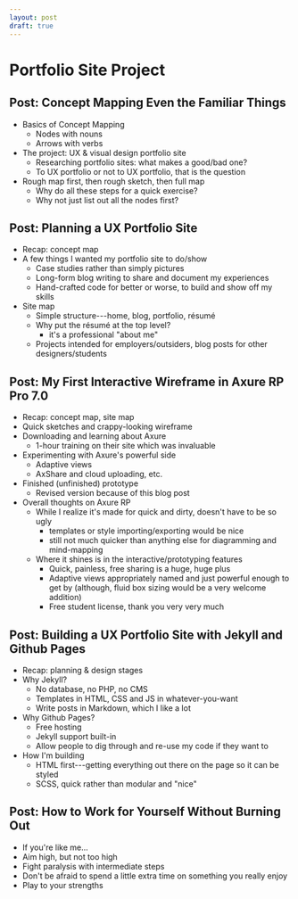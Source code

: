 ```yaml
---
layout: post
draft: true
---
```


# Portfolio Site Project

## Post: Concept Mapping Even the Familiar Things

- Basics of Concept Mapping
  - Nodes with nouns
  - Arrows with verbs
- The project: UX & visual design portfolio site
  - Researching portfolio sites: what makes a good/bad one?
  - To UX portfolio or not to UX portfolio, that is the question
- Rough map first, then rough sketch, then full map
  - Why do all these steps for a quick exercise?
  - Why not just list out all the nodes first?

## Post: Planning a UX Portfolio Site

- Recap: concept map
- A few things I wanted my portfolio site to do/show
  - Case studies rather than simply pictures
  - Long-form blog writing to share and document my experiences
  - Hand-crafted code for better or worse, to build and show off my skills
- Site map
  - Simple structure---home, blog, portfolio, résumé
  - Why put the résumé at the top level?
    - it's a professional "about me"
  - Projects intended for employers/outsiders, blog posts for other designers/students

## Post: My First Interactive Wireframe in Axure RP Pro 7.0

- Recap: concept map, site map
- Quick sketches and crappy-looking wireframe
- Downloading and learning about Axure
  - 1-hour training on their site which was invaluable
- Experimenting with Axure's powerful side
  - Adaptive views
  - AxShare and cloud uploading, etc.
- Finished (unfinished) prototype
  - Revised version because of this blog post
- Overall thoughts on Axure RP
  - While I realize it's made for quick and dirty, doesn't have to be so ugly
    - templates or style importing/exporting would be nice
    - still not much quicker than anything else for diagramming and mind-mapping
  - Where it shines is in the interactive/prototyping features
    - Quick, painless, free sharing is a huge, huge plus
    - Adaptive views appropriately named and just powerful enough to get by (although, fluid box sizing would be a very welcome addition)
    - Free student license, thank you very very much

## Post: Building a UX Portfolio Site with Jekyll and Github Pages

- Recap: planning & design stages
- Why Jekyll?
  - No database, no PHP, no CMS
  - Templates in HTML, CSS and JS in whatever-you-want
  - Write posts in Markdown, which I like a lot
- Why Github Pages?
  - Free hosting
  - Jekyll support built-in
  - Allow people to dig through and re-use my code if they want to
- How I'm building
  - HTML first---getting everything out there on the page so it can be styled
  - SCSS, quick rather than modular and "nice"

## Post: How to Work for Yourself Without Burning Out

- If you're like me...
- Aim high, but not too high
- Fight paralysis with intermediate steps
- Don't be afraid to spend a little extra time on something you really enjoy
- Play to your strengths


